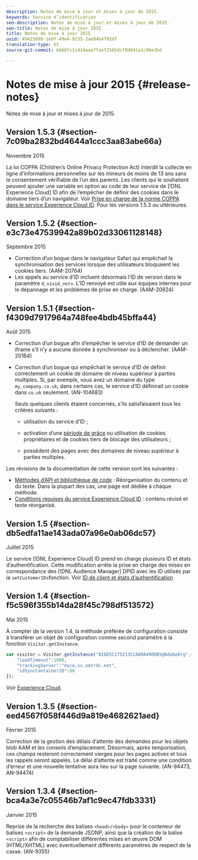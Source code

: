 ```yaml
---
description: Notes de mise à jour et mises à jour de 2015.
keywords: Service d’identification
seo-description: Notes de mise à jour et mises à jour de 2015.
seo-title: Notes de mise à jour 2015
title: Notes de mise à jour 2015
uuid: 49423699-1e0f-49e4-9135-2ae84b4f92df
translation-type: ht
source-git-commit: bb687c1cd14aae7faef2565dcf9d041a1c06e3bd

---
```



# Notes de mise à jour 2015 {#release-notes}

Notes de mise à jour et mises à jour de 2015.

## Version 1.5.3 {#section-7c09ba2832bd4644a1ccc3aa83abe66a}

Novembre 2015

La loi COPPA (Children’s Online Privacy Protection Act) interdit la collecte en ligne d’informations personnelles sur les mineurs de moins de 13 ans sans le consentement vérifiable de l’un des parents. Les clients qui le souhaitent peuvent ajouter une variable en option au code de leur service de [!DNL Experience Cloud] ID afin de l’empêcher de définir des cookies dans le domaine tiers d’un navigateur. Voir [Prise en charge de la norme COPPA dans le service Experience Cloud ID](../mcvid-reference/mcvid-coppa.md#concept-d7ddf81bebd74f129661fcec1ca19413). Pour les versions 1.5.3 ou ultérieures.

## Version 1.5.2 {#section-e3c73e47539942a89b02d33061128148}

Septembre 2015

* Correction d’un bogue dans le navigateur Safari qui empêchait la synchronisation des services lorsque des utilisateurs bloquaient les cookies tiers. (AAM-20764)
* Les appels au service d’ID incluent désormais l’ID de version dans le paramètre `d_visid_ver=`. L’ID renvoyé est utile aux équipes internes pour le dépannage et les problèmes de prise en charge. (AAM-20824)

## Version 1.5.1 {#section-f4309d7917964a748fee4bdb45bffa44}

Août 2015

* Correction d’un bogue afin d’empêcher le service d’ID de demander un iframe s’il n’y a aucune donnée à synchroniser ou à déclencher. (AAM-20164)
* Correction d’un bogue qui empêchait le service d’ID de définir correctement un cookie de domaine de niveau supérieur à parties multiples. Si, par exemple, vous avez un domaine du type `my_company.co.uk`, dans certains cas, le service d’ID définirait un cookie dans `co.uk` seulement. (AN-104683)

   Seuls quelques clients étaient concernés, s’ils satisfaisaient *tous* les critères suivants :

   * utilisation du service d’ID ;
   * activation d’une [période de grâce](../mcvid-reference/mcvid-analytics-reference/mcvid-grace-period.md) *ou* utilisation de cookies propriétaires et de cookies tiers de blocage des utilisateurs ;

   * possèdent des pages avec des domaines de niveau supérieur à parties multiples.

Les révisions de la documentation de cette version sont les suivantes :

* [Méthodes d’API et bibliothèque de code](../mcvid-library/mcvid-library.md#concept-ff27497375644a898d47984aefb21c97) : Réorganisation du contenu et du texte. Dans la plupart des cas, une page est dédiée à chaque méthode.
* [Conditions requises du service Experience Cloud ID](../mcvid-reference/mcvid-requirements.md) : contenu révisé et texte réorganisé.

## Version 1.5 {#section-db5edfa11ae143ada07a96e0ab06dc57}

Juillet 2015

Le service [!DNL Experience Cloud] ID prend en charge plusieurs ID et états d’authentification. Cette modification arrête la prise en charge des mises en correspondance des [!DNL Audience Manager] DPID avec les ID utilisés par la `setCustomerIDs`fonction. Voir [ID de client et états d’authentification](../mcvid-reference/mcvid-authenticated-state.md)

## Version 1.4 {#section-f5c596f355b14da28f45c798df513572}

Mai 2015

À compter de la version 1.4, la méthode préférée de configuration consiste à transférer un objet de configuration comme second paramètre à la fonction `Visitor.getInstance`.

```js
var visitor = Visitor.getInstance("016D5C175213CCA80A490D05@AdobeOrg",{ 
    "loadTimeout":1000, 
    "trackingServer":"myco.sc.omtrdc.net", 
    "idSyncContainerID":80 
});
```

Voir [Experience Cloud](../mcvid-implementation-guides/mcvid-setup-analytics.md#concept-9ebbea85cb844a15b557be572cd142fd).

## Version 1.3.5 {#section-eed4567f058f446d9a819e4682621aed}

Février 2015

Correction de la gestion des délais d’attente des demandes pour les objets blob AAM et les conseils d’emplacement. Désormais, après temporisation, ces champs resteront correctement vierges pour les pages actives et tous les rappels seront appelés. Le délai d’attente est traité comme une condition d’erreur et une nouvelle tentative aura lieu sur la page suivante. (AN-94473, AN-94474)

## Version 1.3.4 {#section-bca4a3e7c05546b7af1c9ec47fdb3331}

Janvier 2015

Reprise de la recherche des balises `<head>/<body>` pour le conteneur de balises `<script>` de la demande JSONP, ainsi que la création de la balise `<script>` afin de comptabiliser différentes mises en œuvre DOM (HTML/XHTML) avec éventuellement différents paramètres de respect de la casse. (AN-9355)
